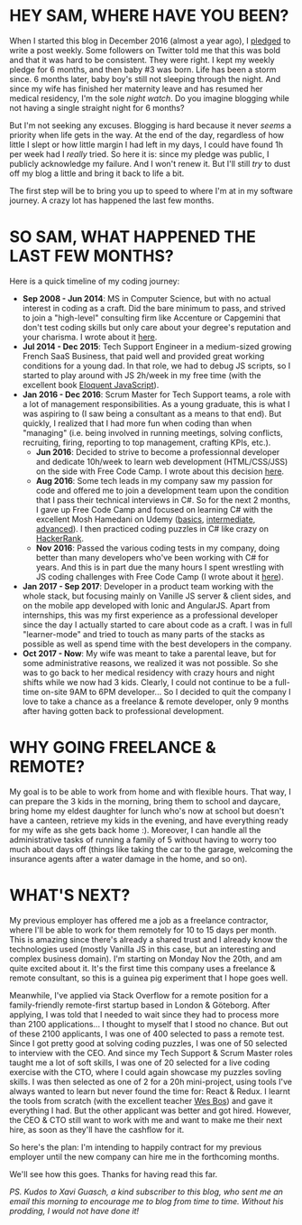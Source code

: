 # HEY SAM, WHERE HAVE YOU BEEN?

When I started this blog in December 2016 (almost a year ago), I [pledged](http://www.samuelpath.com/why-am-i-starting-this-blog/) to write a post weekly. Some followers on Twitter told me that this was bold and that it was hard to be consistent. They were right. I kept my weekly pledge for 6 months, and then baby #3 was born. Life has been a storm since. 6 months later, baby boy's still not sleeping through the night. And since my wife has finished her maternity leave and has resumed her medical residency, I'm the sole *night watch*. Do you imagine blogging while not having a single straight night for 6 months?

But I'm not seeking any excuses. Blogging is hard because it never *seems* a priority when life gets in the way. At the end of the day, regardless of how little I slept or how little margin I had left in my days, I could have found 1h per week had I *really* tried. So here it is: since my pledge was public, I publicly acknowledge my failure. And I won't renew it. But I'll still *try* to dust off my blog a little and bring it back to life a bit.

The first step will be to bring you up to speed to where I'm at in my software journey. A crazy lot has happened the last few months.

<!--more-->

# SO SAM, WHAT HAPPENED THE LAST FEW MONTHS?

Here is a quick timeline of my coding journey:

* **Sep 2008 - Jun 2014**: MS in Computer Science, but with no actual interest in coding as a craft. Did the bare minimum to pass, and strived to join a "high-level" consulting firm like Accenture or Capgemini that don't test coding skills but only care about your degree's reputation and your charisma. I wrote about it [here](http://www.samuelpath.com/management-why/).
* **Jul 2014 - Dec 2015**: Tech Support Engineer in a medium-sized growing French SaaS Business, that paid well and provided great working conditions for a young dad. In that role, we had to debug JS scripts, so I started to play around with JS 2h/week in my free time (with the excellent book [Eloquent JavaScript](http://eloquentjavascript.net/)).
* **Jan 2016 - Dec 2016**: Scrum Master for Tech Support teams, a role with a lot of management responsibilities. As a young graduate, this is what I was aspiring to (I saw being a consultant as a means to that end). But quickly, I realized that I had more fun when coding than when "managing" (i.e. being involved in running meetings, solving conflicts, recruiting, firing, reporting to top management, crafting KPIs, etc.).
  * **Jun 2016**: Decided to strive to become a professionnal developer and dedicate 10h/week to learn web development (HTML/CSS/JSS) on the side with Free Code Camp. I wrote about this decision [here](http://www.samuelpath.com/back2dev/).
  * **Aug 2016**: Some tech leads in my company saw my passion for code and offered me to join a development team upon the condition that I pass their technical interviews in C#. So for the next 2 months, I gave up Free Code Camp and focused on learning C# with the excellent Mosh Hamedani on Udemy ([basics](https://www.udemy.com/csharp-tutorial-for-beginners/), [intermediate](https://www.udemy.com/csharp-intermediate-classes-interfaces-and-oop/), [advanced](https://www.udemy.com/csharp-advanced/)). I then practiced coding puzzles in C# like crazy on [HackerRank](https://www.hackerrank.com/domains/algorithms/warmup).
  * **Nov 2016**: Passed the various coding tests in my company, doing better than many developers who've been working with C# for years. And this is in part due the many hours I spent wrestling with JS coding challenges with Free Code Camp (I wrote about it [here](http://www.samuelpath.com/improve-your-coding-skills-with-free-code-camps-bonfire-challenges/)).
* **Jan 2017 - Sep 2017**: Developer in a product team working with the whole stack, but focusing mainly on Vanille JS server & client sides, and on the mobile app developed with Ionic and AngularJS. Apart from internships, this was my first experience as a professional developer since the day I actually started to care about code as a craft. I was in full "learner-mode" and tried to touch as many parts of the stacks as possible as well as spend time with the best developers in the company.
* **Oct 2017 - Now**: My wife was meant to take a parental leave, but for some administrative reasons, we realized it was not possible. So she was to go back to her medical residency with crazy hours and night shifts while we now had 3 kids. Clearly, I could not continue to be a full-time on-site 9AM to 6PM developer... So I decided to quit the company I love to take a chance as a freelance & remote developer, only 9 months after having gotten back to professional development.

# WHY GOING FREELANCE & REMOTE?

My goal is to be able to work from home and with flexible hours. That way, I can prepare the 3 kids in the morning, bring them to school and daycare, bring home my eldest daughter for lunch who's now at school but doesn't have a canteen, retrieve my kids in the evening, and have everything ready for my wife as she gets back home :). Moreover, I can handle all the administrative tasks of running a family of 5 without having to worry too much about days off (things like taking the car to the garage, welcoming the insurance agents after a water damage in the home, and so on).

# WHAT'S NEXT?

My previous employer has offered me a job as a freelance contractor, where I'll be able to work for them remotely for 10 to 15 days per month. This is amazing since there's already a shared trust and I already know the technologies used (mostly Vanilla JS in this case, but an interesting and complex business domain). I'm starting on Monday Nov the 20th, and am quite excited about it. It's the first time this company uses a freelance & remote consultant, so this is a guinea pig experiment that I hope goes well.

Meanwhile, I've applied via Stack Overflow for a remote position for a family-friendly remote-first startup based in London & Göteborg. After applying, I was told that I needed to wait since they had to process more than 2100 applications... I thought to myself that I stood no chance. But out of these 2100 applicants, I was one of 400 selected to pass a remote test. Since I got pretty good at solving coding puzzles, I was one of 50 selected to interview with the CEO. And since my Tech Support & Scrum Master roles taught me a lot of soft skills, I was one of 20 selected for a live coding exercise with the CTO, where I could again showcase my puzzles sovling skills. I was then selected as one of 2 for a 20h mini-project, using tools I've always wanted to learn but never found the time for: React & Redux. I learnt the tools from scratch (with the excellent teacher [Wes Bos](http://wesbos.com/)) and gave it everything I had. But the other applicant was better and got hired. However, the CEO & CTO still want to work with me and want to make me their next hire, as soon as they'll have the cashflow for it.

So here's the plan: I'm intending to happily contract for my previous employer until the new company can hire me in the forthcoming months.

We'll see how this goes. Thanks for having read this far.

*PS. Kudos to Xavi Guasch, a kind subscriber to this blog, who sent me an email this morning to encourage me to blog from time to time. Without his prodding, I would not have done it!*